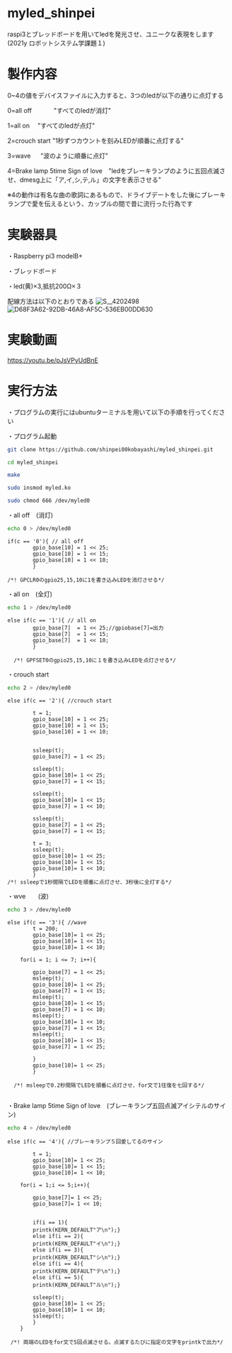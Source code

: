 # myled_shinpei　
raspi3とブレッドボードを用いてledを発光させ、ユニークな表現をします(2021y ロボットシステム学課題１)

# 製作内容
 0~4の値をデバイスファイルに入力すると、3つのledが以下の通りに点灯する

 0=all off 　　　  "すべてのledが消灯"

 1=all on　        "すべてのledが点灯"

 2=crouch start    "1秒ずつカウントを刻みLEDが順番に点灯する"

 3=wave   　       "波のように順番に点灯"

 4=Brake lamp 5time Sign of love　"ledをブレーキランプのように五回点滅させ、dmesg上に「ア,イ,シ,テ,ル」の文字を表示させる"

 ※4の動作は有名な曲の歌詞にあるもので、ドライブデートをした後にブレーキランプで愛を伝えるという、カップルの間で昔に流行った行為です

# 実験器具
・Raspberry pi3 modelB+

・ブレッドボード

・led(黄)×3,抵抗200Ω×３

 配線方法は以下のとおりである
![S__4202498](https://user-images.githubusercontent.com/97512094/148928081-f8ed5f7a-3182-412f-9068-c2737d1d4c4d.jpg)
![D68F3A62-92DB-46A8-AF5C-536EB00DD630](https://user-images.githubusercontent.com/97512094/149068936-eb923208-2dee-45aa-b282-df5d7be5cbd6.jpg)

# 実験動画
https://youtu.be/pJsVPyUdBnE


# 実行方法

・プログラムの実行にはubuntuターミナルを用いて以下の手順を行ってください

・プログラム起動
```bash
git clone https://github.com/shinpei00kobayashi/myled_shinpei.git
```

```bash
cd myled_shinpei
```

```bash
make
```

```bash
sudo insmod myled.ko
```

```bash
sudo chmod 666 /dev/myled0
```

・all off　(消灯)
```bash
echo 0 > /dev/myled0
```

```
if(c == '0'){ // all off
		gpio_base[10] = 1 << 25;
		gpio_base[10] = 1 << 15;
		gpio_base[10] = 1 << 10;
		}
  
/*! GPCLR0のgpio25,15,10に1を書き込みLEDを消灯させる*/

```


・all on　(全灯)
```bash
echo 1 > /dev/myled0
```
```
else if(c == '1'){ // all on
		gpio_base[7]  = 1 << 25;//gpiobase[7]=出力
		gpio_base[7]  = 1 << 15;
		gpio_base[7]  = 1 << 10;
		}
  
  /*! GPFSET0のgpio25,15,10に１を書き込みLEDを点灯させる*/
```


・crouch start
```bash
echo 2 > /dev/myled0
```

```
else if(c == '2'){ //crouch start

		t = 1;
		gpio_base[10] = 1 << 25;
		gpio_base[10] = 1 << 15;
		gpio_base[10] = 1 << 10;


		ssleep(t);
		gpio_base[7] = 1 << 25;
		
		ssleep(t);
		gpio_base[10]= 1 << 25;
		gpio_base[7] = 1 << 15;
		
		ssleep(t);
		gpio_base[10]= 1 << 15;
		gpio_base[7] = 1 << 10;
		
		ssleep(t);
		gpio_base[7] = 1 << 25;
		gpio_base[7] = 1 << 15;
		
		t = 3;
		ssleep(t);
		gpio_base[10]= 1 << 25;
		gpio_base[10]= 1 << 15;
		gpio_base[10]= 1 << 10;
		}
/*! ssleepで1秒間隔でLEDを順番に点灯させ、3秒後に全灯する*/

```




・wve　　(波)
```bash
echo 3 > /dev/myled0
```
```
else if(c == '3'){ //wave
		t = 200;
		gpio_base[10]= 1 << 25;
		gpio_base[10]= 1 << 15;
		gpio_base[10]= 1 << 10;

	for(i = 1; i <= 7; i++){
		
		gpio_base[7] = 1 << 25;
		msleep(t);
		gpio_base[10]= 1 << 25;
		gpio_base[7] = 1 << 15;
		msleep(t);
		gpio_base[10]= 1 << 15;
		gpio_base[7] = 1 << 10;
		msleep(t);
		gpio_base[10]= 1 << 10;
		gpio_base[7] = 1 << 15;
		msleep(t);
		gpio_base[10]= 1 << 15;
		gpio_base[7] = 1 << 25;
			
		}
		gpio_base[10]= 1 << 25;
		}
  
  /*! msleepで0.2秒間隔でLEDを順番に点灯させ、for文で1往復を七回する*/
  
  ```
・Brake lamp 5time Sign of love　(ブレーキランプ五回点滅アイシテルのサイン)
```bash
echo 4 > /dev/myled0
```

```
else if(c == '4'){ //ブレーキランプ５回愛してるのサイン
		
		t = 1;
		gpio_base[10]= 1 << 25;
		gpio_base[10]= 1 << 15;
		gpio_base[10]= 1 << 10;

	for(i = 1;i <= 5;i++){

		gpio_base[7]= 1 << 25;
		gpio_base[7]= 1 << 10;
 

		if(i == 1){
		printk(KERN_DEFAULT"ア\n");}
		else if(i == 2){
		printk(KERN_DEFAULT"イ\n");}
		else if(i == 3){
		printk(KERN_DEFAULT"シ\n");}
		else if(i == 4){
		printk(KERN_DEFAULT"テ\n");}
		else if(i == 5){
		printk(KERN_DEFAULT"ル\n");}

		ssleep(t);
		gpio_base[10]= 1 << 25;
		gpio_base[10]= 1 << 10;
		ssleep(t);
		}
	}
 
 /*! 両端のLEDをfor文で5回点滅させる。点滅するたびに指定の文字をprintkで出力*/
```
